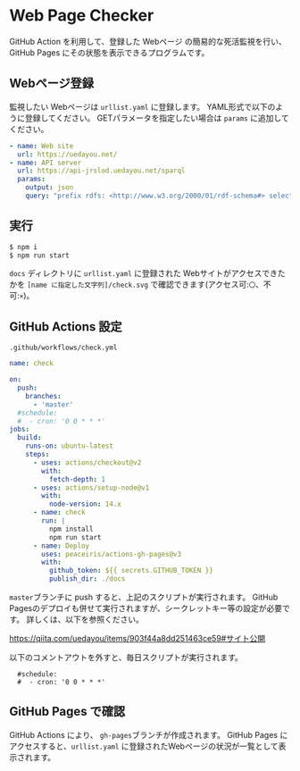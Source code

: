 # Web Page Checker

GitHub Action を利用して、登録した Webページ の簡易的な死活監視を行い、GitHub Pages にその状態を表示できるプログラムです。

## Webページ登録

監視したい Webページは `urllist.yaml` に登録します。
YAML形式で以下のように登録してください。
GETパラメータを指定したい場合は `params` に追加してください。

```yaml
- name: Web site
  url: https://uedayou.net/
- name: API server
  url: https://api-jrslod.uedayou.net/sparql
  params: 
    output: json
    query: "prefix rdfs: <http://www.w3.org/2000/01/rdf-schema#> select * where{ ?s rdfs:label ?label. } limit 10"
```

## 実行

```bash
$ npm i
$ npm run start
```

`docs` ディレクトリに `urllist.yaml` に登録された Webサイトがアクセスできたかを `[name に指定した文字列]/check.svg` で確認できます(アクセス可:`〇`、不可:`×`)。

## GitHub Actions 設定

`.github/workflows/check.yml`
```yaml
name: check

on:
  push:
    branches:
      - 'master'
  #schedule:
  #  - cron: '0 0 * * *'
jobs:
  build:
    runs-on: ubuntu-latest
    steps:
      - uses: actions/checkout@v2
        with:
          fetch-depth: 1
      - uses: actions/setup-node@v1
        with:
          node-version: 14.x
      - name: check
        run: |
          npm install
          npm run start
      - name: Deploy
        uses: peaceiris/actions-gh-pages@v3
        with:
          github_token: ${{ secrets.GITHUB_TOKEN }}
          publish_dir: ./docs
```

`master`ブランチに push すると、上記のスクリプトが実行されます。
GitHub Pagesのデプロイも併せて実行されますが、シークレットキー等の設定が必要です。
詳しくは、以下を参照ください。

<https://qiita.com/uedayou/items/903f44a8dd251463ce59#サイト公開>

以下のコメントアウトを外すと、毎日スクリプトが実行されます。

```
  #schedule:
  #  - cron: '0 0 * * *'
```

## GitHub Pages で確認

GitHub Actions により、 `gh-pages`ブランチが作成されます。
GitHub Pages にアクセスすると、`urllist.yaml` に登録されたWebページの状況が一覧として表示されます。

